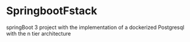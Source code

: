 # SpringbootFstack
springBoot 3 project with the implementation of a dockerized Postgresql with the n tier architecture 

